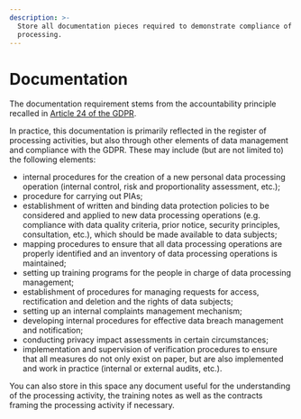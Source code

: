 ```yaml
---
description: >-
  Store all documentation pieces required to demonstrate compliance of this
  processing.
---
```


# Documentation

The documentation requirement stems from the accountability principle recalled in [Article 24 of the GDPR](https://eur-lex.europa.eu/eli/reg/2016/679/oj#d1e3043-1-1).&#x20;

In practice, this documentation is primarily reflected in the register of processing activities, but also through other elements of data management and compliance with the GDPR. These may include (but are not limited to) the following elements:

* internal procedures for the creation of a new personal data processing operation (internal control, risk and proportionality assessment, etc.);&#x20;
* procedure for carrying out PIAs;
* establishment of written and binding data protection policies to be considered and applied to new data processing operations (e.g. compliance with data quality criteria, prior notice, security principles, consultation, etc.), which should be made available to data subjects;
* mapping procedures to ensure that all data processing operations are properly identified and an inventory of data processing operations is maintained;
* setting up training programs for the people in charge of data processing management;
* establishment of procedures for managing requests for access, rectification and deletion and the rights of data subjects;
* setting up an internal complaints management mechanism;
* developing internal procedures for effective data breach management and notification;
* conducting privacy impact assessments in certain circumstances;
* implementation and supervision of verification procedures to ensure that all measures do not only exist on paper, but are also implemented and work in practice (internal or external audits, etc.).

You can also store in this space any document useful for the understanding of the processing activity, the training notes as well as the contracts framing the processing activity if necessary.

